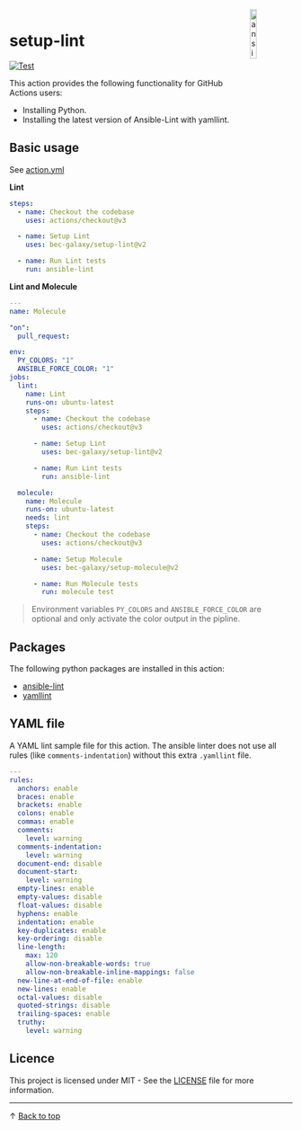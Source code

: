 <img align="right" width="15%" src="docs/ansible-logo.svg" alt="ansible logo"/>

# setup-lint

[![Test](https://github.com/bec-galaxy/setup-lint/actions/workflows/test.yml/badge.svg)](https://github.com/bec-galaxy/setup-lint/actions/workflows/test.yml)

This action provides the following functionality for GitHub Actions users:

- Installing Python.
- Installing the latest version of Ansible-Lint with yamllint.

## Basic usage

See [action.yml](action.yml)

**Lint**
```yaml
steps:
  - name: Checkout the codebase
    uses: actions/checkout@v3

  - name: Setup Lint
    uses: bec-galaxy/setup-lint@v2

  - name: Run Lint tests
    run: ansible-lint
```

**Lint and Molecule**

```yaml
---
name: Molecule

"on":
  pull_request:

env:
  PY_COLORS: "1"
  ANSIBLE_FORCE_COLOR: "1"
jobs:
  lint:
    name: Lint
    runs-on: ubuntu-latest
    steps:
      - name: Checkout the codebase
        uses: actions/checkout@v3

      - name: Setup Lint
        uses: bec-galaxy/setup-lint@v2

      - name: Run Lint tests
        run: ansible-lint

  molecule:
    name: Molecule
    runs-on: ubuntu-latest
    needs: lint
    steps:
      - name: Checkout the codebase
        uses: actions/checkout@v3

      - name: Setup Molecule
        uses: bec-galaxy/setup-molecule@v2

      - name: Run Molecule tests
        run: molecule test
```

> Environment variables `PY_COLORS` and `ANSIBLE_FORCE_COLOR` are optional and only activate the color output in the pipline.

## Packages

The following python packages are installed in this action:

- [ansible-lint](https://pypi.org/project/ansible-lint/)
- [yamllint](https://pypi.org/project/yamllint/)

## YAML file

A YAML lint sample file for this action. The ansible linter does not use all rules (like `comments-indentation`) without this extra `.yamllint` file.

```yaml
---
rules:
  anchors: enable
  braces: enable
  brackets: enable
  colons: enable
  commas: enable
  comments:
    level: warning
  comments-indentation:
    level: warning
  document-end: disable
  document-start:
    level: warning
  empty-lines: enable
  empty-values: disable
  float-values: disable
  hyphens: enable
  indentation: enable
  key-duplicates: enable
  key-ordering: disable
  line-length:
    max: 120
    allow-non-breakable-words: true
    allow-non-breakable-inline-mappings: false
  new-line-at-end-of-file: enable
  new-lines: enable
  octal-values: disable
  quoted-strings: disable
  trailing-spaces: enable
  truthy:
    level: warning
```

## Licence

This project is licensed under MIT - See the [LICENSE](LICENSE) file for more information.

---

&uarr; [Back to top](#)